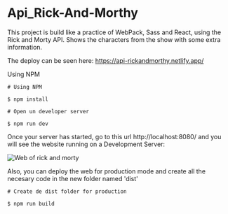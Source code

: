   
# Api_Rick-And-Morthy

This project is build like a practice of WebPack, Sass and React, using the Rick and Morty API.
Shows the characters from the show with some extra information.

The deploy can be seen here: https://api-rickandmorthy.netlify.app/

Using NPM

~~~
# Using NPM

$ npm install

# Open un developer server

$ npm run dev
~~~

Once your server has started, go to this url http://localhost:8080/ and you will see the website running on a Development Server:

![Web of rick and morty][img1]

Also, you can deploy the web for production mode and create all the necesary code in the new folder named 'dist'

~~~
# Create de dist folder for production

$ npm run build

~~~

[img1]: https://imgur.com/Ynkpsxe.jpg
